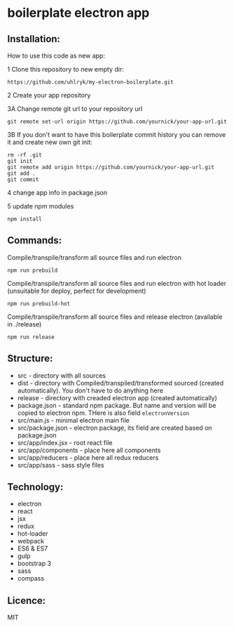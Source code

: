# boilerplate electron app

## Installation:

How to use this code as new app:

1 Clone this repository to new empty dir:

    https://github.com/uhlryk/my-electron-boilerplate.git

2 Create your app repository

3A Change remote git url to your repository url

    git remote set-url origin https://github.com/yournick/your-app-url.git
    
3B If you don't want to have this boilerplate commit history you can remove it and create new own git init:

    rm -rf .git
    git init
    git remote add origin https://github.com/yournick/your-app-url.git
    git add .
    git commit

4 change app info in package.json 

5 update npm modules

    npm install

## Commands:

Compile/transpile/transform all source files and run electron

    npm run prebuild
Compile/transpile/transform all source files and run electron with hot loader (unsuitable for deploy, perfect for development)

    npm run prebuild-hot

Compile/transpile/transform all source files and release electron (available in ./release)

    npm run release
    
## Structure:

  * src                - directory with all sources
  * dist               - directory with Compiled/transpiled/transformed sourced (created automatically). You don't have to do anything here
  * release            - directory with creaded electron app (created automatically)
  * package.json       - standard npm package. But name and version will be copied to electron npm. THere is also field `electronVersion`
  * src/main.js        - minimal electron main file
  * src/package.json   - electron package, its field are created based on package.json
  * src/app/index.jsx  - root react file
  * src/app/components - place here all components
  * src/app/reducers   - place here all redux reducers
  * src/app/sass       - sass style files

## Technology:

  * electron
  * react
  * jsx
  * redux
  * hot-loader
  * webpack
  * ES6 & ES7
  * gulp
  * bootstrap 3
  * sass
  * compass

## Licence:

MIT
